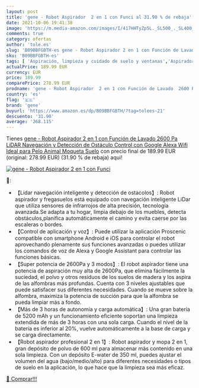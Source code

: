 ```yaml
---
layout: post
title: 'gene - Robot Aspirador  2 en 1 con Funci al 31.90 % de rebaja'
date: 2021-10-06 19:41:38
image: 'https://m.media-amazon.com/images/I/417HHTyZp5L._SL500_._SL400_.jpg'
comments: true
category: ofertas
author: 'tole.es'
slug: 'B09BBFGBTH-es gene - Robot Aspirador 2 en 1 con Función de Lavado 2600...'
sku: 'B09BBFGBTH-es'
tags: [ 'Aspiración, limpieza y cuidado de suelo y ventanas','Aspiradoras','Hogar y cocina','Robots aspiradores','alexa','gene', ]
actualPrice: 189.99 EUR
currency: EUR
price: 189.99
comparePrice: 278.99 EUR
prodname: 'gene - Robot Aspirador  2 en 1 con Función de Lavado  2600 Pa  LiDAR Navegación y Detección de Ostáculo  Control con Google  Alexa  Wifi  Ideal para Pelo Animal  Moqueta  Suelo'
country: 'es'
flag: '🇪🇸'
brand: 'gene'
buyurl: 'https://www.amazon.es/dp/B09BBFGBTH/?tag=tolees-21'
descuento: '31.90'
average: '268.115'
---
```


Tienes [gene - Robot Aspirador  2 en 1 con Función de Lavado  2600 Pa  LiDAR Navegación y Detección de Ostáculo  Control con Google  Alexa  Wifi  Ideal para Pelo Animal  Moqueta  Suelo](https://www.amazon.es/dp/B09BBFGBTH/?tag=tolees-21) con precio final de  189.99 EUR (original: 278.99 EUR) (31.90 %  de rebaja) aqui!

[![gene - Robot Aspirador  2 en 1 con Funci](https://m.media-amazon.com/images/I/417HHTyZp5L._SL500_._SL400_.jpg)](https://www.amazon.es/dp/B09BBFGBTH/?tag=tolees-21)

🔎:

- 【Lidar navegación inteligente y detección de ostacolos】: Robot aspirador y fregasuelos está equipado con navegación inteligente LiDar que utiliza sensores de infrarrojos de alta precisión, tecnología avanzada.Se adapta a tu hogar, limpia debajo de los muebles, detecta obstáculos,planifica automáticamente el camino y evita caerse por las escaleras o bordes.
- 【Control de aplicación y voz】: Puede utilizar la aplicación Proscenic compatible con smartphone Android e iOS para controlar el robot aprovechando plenamente sus funciones avanzadas o puedes utilizar los comandos de voz de Alexa y Google Assistant para controlar las funciones básicas.
- 【Super potencia de 2600Pa y 3 modos】: El robot aspirador tiene una potencia de aspiración muy alta de 2600Pa, que elimina fácilmente la suciedad, el polvo y otros residuos de los suelos de madera y los aspira de las alfombras más profundas. Cuenta con 3 niveles ajustables que puede satisfacer sus diferentes necesidades. Cuando se mueve sobre la alfombra, maximiza la potencia de succión para que la alfombra se pueda limpiar más a fondo.
- 【Más de 3 horas de autonomía y carga automática】: Una gran batería de 5200 mAh y un funcionamiento eficiente soportan una limpieza extendida de más de 3 horas con una sola carga. Cuando el nivel de la batería es inferior al 20%, vuelve automáticamente a la base de carga y se carga directamente.
- 【Robot aspirador profesional 2 en 1】: Robot aspirador y mopa 2 en 1, gran depósito de polvo de 600 ml para almacenar más contenido en una sola limpieza. Con un depósito E-water de 350 ml, puedes ajustar el volumen del agua (bajo/medio/alto) para diferentes necesidades o tipos de suelo en la aplicación, lo que hace que la limpieza sea más eficaz.

[🛒 Comprar!!!](https://www.amazon.es/dp/B09BBFGBTH/?tag=tolees-21)
